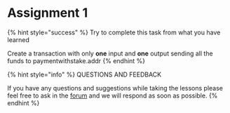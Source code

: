 # Assignment 1

{% hint style="success" %}
Try to complete this task from what you have learned

Create a transaction with only **one** input and **one** output sending all the funds to paymentwithstake.addr
{% endhint %}



{% hint style="info" %}
QUESTIONS AND FEEDBACK

  
If you have any questions and suggestions while taking the lessons please feel free to ask in the [forum](https://forum.cardano.org/c/english/operators-talk/119) and we will respond as soon as possible.
{% endhint %}

